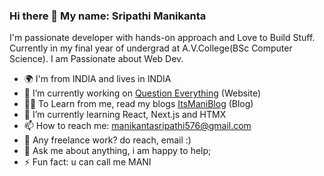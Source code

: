 ### Hi there 👋 My name: Sripathi Manikanta

I'm passionate developer with hands-on approach and Love to Build Stuff. Currently in my final year of undergrad at A.V.College(BSc Computer Science). I am Passionate about Web Dev.

- 🌍 I'm from INDIA and lives in INDIA
- 🔭 I’m currently working on [Question Everything](https://curioquesevery.web.app/) (Website)
- 👨‍🏫 To Learn from me, read my blogs [ItsManiBlog](https://sripathimanikanta.github.io/itsmaniblog/) (Blog) 
- 🌱 I’m currently learning React, Next.js and HTMX
- 📫 How to reach me: manikantasripathi576@gmail.com
- 💼 Any freelance work? do reach, email :)
- 💬 Ask me about anything, i am happy to help;
- ⚡ Fun fact: u can call me MANI
<!--
**sripathimanikanta/sripathimanikanta** is a ✨ _special_ ✨ repository because its `README.md` (this file) appears on your GitHub profile.

Here are some ideas to get you started:

- 🔭 I’m currently working on ...
- 🌱 I’m currently learning ...
- 👯 I’m looking to collaborate on ...
- 🤔 I’m looking for help with ...
- 💬 Ask me about ...
- 📫 How to reach me: ...
- 😄 Pronouns: ...
- ⚡ Fun fact: ...
-->
